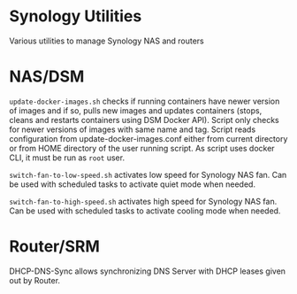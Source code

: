 # Synology Utilities
Various utilities to manage Synology NAS and routers

# NAS/DSM

`update-docker-images.sh` checks if running containers have newer version of images and if so, pulls new images and updates containers (stops, cleans and restarts containers using DSM Docker API). Script only checks for newer versions of images with same name and tag. Script reads configuration from update-docker-images.conf either from current directory or from HOME directory of the user running script. As script uses docker CLI, it must be run as `root` user.

`switch-fan-to-low-speed.sh` activates low speed for Synology NAS fan. Can be used with scheduled tasks to activate quiet mode when needed.

`switch-fan-to-high-speed.sh` activates high speed for Synology NAS fan. Can be used with scheduled tasks to activate cooling mode when needed.


# Router/SRM

DHCP-DNS-Sync allows synchronizing DNS Server with DHCP leases given out by Router.
